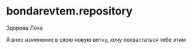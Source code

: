 # bondarevtem.repository

Здорова Леха

Я внес изменение в свою новую ветку, хочу похвастаться тебе этим
